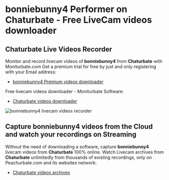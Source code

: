 # bonniebunny4 Performer on Chaturbate - Free LiveCam videos downloader

## Chaturbate Live Videos Recorder

Monitor and record livecam videos of **bonniebunny4** from **Chaturbate** with Moniturbate.com
Get a premium trial for free by just and only registering with your Email address:
* [bonniebunny4 Premium videos downloader](https://moniturbate.com/request-demo-licence-key.html)

Free livecam videos downloader - Moniturbate Software:
* [Chaturbate videos downloader](https://moniturbate.com/moniturbate-download-software.html)

![bonniebunny4 livecam videos recorder](https://peachurnet.com/templates/moniturbate-software.png)


## Capture bonniebunny4 videos from the Cloud and watch your recordings on Streaming

Without the need of downloading a software, capture **bonniebunny4** livecam videos from **Chaturbate** 100% online.
Watch Livecam archives from **Chaturbate** unlimitedly from thousands of existing recordings, only on Peachurbate.com and its websites network:
* [Chaturbate videos archives](https://peachurnet.com/)